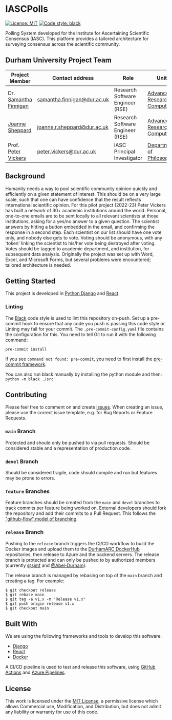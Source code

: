 # IASCPolls

[![License: MIT](https://img.shields.io/github/license/DurhamARC/IASCPolls)](https://github.com/DurhamARC/IASCPolls/blob/main/LICENSE)
[![Code style: black](https://img.shields.io/badge/code%20style-black-000000.svg)](https://github.com/psf/black)

Polling System developed for the Institute for Ascertaining Scientific Consensus (IASC). This platform 
provides a tailored architecture for surveying consensus across the scientific community.

## Durham University Project Team

| Project Member                                       | Contact address                                                   | Role                             | Unit                                                                                |
|------------------------------------------------------|-------------------------------------------------------------------|----------------------------------|-------------------------------------------------------------------------------------|
| Dr. [Samantha Finnigan](github.com/sjmf)             | [samantha.finnigan@dur.ac.uk](mailto:samantha.finnigan@dur.ac.uk) | Research Software Engineer (RSE) | [Advanced Research Computing](https://www.dur.ac.uk/arc/rse/)                       |
| [Joanne Sheppard](github.com/joannercsheppard)       | [joanne.r.sheppard@dur.ac.uk](mailto:joanne.r.sheppard@dur.ac.uk) | Research Software Engineer (RSE) | [Advanced Research Computing](https://www.dur.ac.uk/arc/rse/)                       |
| Prof. [Peter Vickers](dur.ac.uk/staff/peter-vickers) | [peter.vickers@dur.ac.uk](mailto:peter.vickers@dur.ac.uk)         | IASC Principal Investigator      | [Department of Philosophy](https://www.durham.ac.uk/departments/academic/philosophy/) |


## Background

Humanity needs a way to pool scientific community opinion quickly and efficiently on a given statement of interest.
This should be on a very large scale, such that one can have confidence that the result reflects international 
scientific opinion. For this pilot project (2022-23) Peter Vickers has built a network of 30+ academic institutions
around the world. Personal, one-to-one emails are to be sent locally to all relevant scientists at those institutions, 
asking for a yes/no answer to a given question. The scientist answers by hitting a button embedded in the email, and 
confirming the response in a second step. Each scientist on our list should have one vote only, and nobody else gets 
to vote. Voting should be anonymous, with any 'token' linking the scientist to his/her vote being destroyed after 
voting. Votes should be tagged to academic department, and institution, for subsequent data analysis. Originally the 
project was set up with Word, Excel, and Microsoft Forms, but several problems were encountered; tailored architecture 
is needed.


## Getting Started

This project is developed in [Python Django](https://www.djangoproject.com/) and [React](https://reactjs.org/).

### Linting

The [Black](https://github.com/psf/black) code style is used to lint this repository on-push. Set up a pre-commit hook 
to ensure that any code you push is passing this code style or Linting may fail for your commit. The `.pre-commit-config.yaml` 
file contains the configuration for this. You need to tell Git to run it with the following command:

```
pre-commit install
```

If you see `command not found: pre-commit`, you need to first install the [pre-commit framework](https://pre-commit.com/#install).

You can also run black manually by installing the python module and then: `python -m black ./src`


[//]: # (### Running Locally)

[//]: # (### Deployment)

## Contributing

Please feel free to comment on and create [issues](issues). When creating an issue, please use the correct issue template, e.g. for Bug Reports or Feature Requests.

### `main` Branch
Protected and should only be pushed to via pull requests. Should be considered stable and a representation of production code.

### `devel` Branch
Should be considered fragile, code should compile and run but features may be prone to errors.

### `feature` Branches
Feature branches should be created from the `main` and `devel` branches to track commits per feature being worked on. External developers should fork the repository and add their commits to a Pull Request. This follows the ["github-flow" model of branching](https://docs.github.com/en/get-started/quickstart/github-flow).

### `release` Branch
Pushing to the `release` branch triggers the CI/CD workflow to build the Docker images and upload them to the [DurhamARC DockerHub](https://hub.docker.com/orgs/durhamarc/) repositories, then release to Azure and the backend servers. The release branch is protected and can only be pushed to by authorized members (currently [@sjmf](https://github.com/sjmf) and [@Abel-Durham](https://github.com/Abel-Durham)).

The release branch is managed by rebasing on top of the `main` branch and creating a tag. For example:

```shell
$ git checkout release
$ git rebase main
$ git tag -a v1.x -m "Release v1.x"
$ git push origin release v1.x
$ git checkout main
```


## Built With

We are using the following frameworks and tools to develop this software:

* [Django](https://www.djangoproject.com/)
* [React](https://reactjs.org/)
* [Docker](https://docker.io/)

A CI/CD pipeline is used to test and release this software, using [GitHub Actions](https://github.com/features/actions) and [Azure Pipelines](https://azure.microsoft.com/en-gb/products/devops/pipelines/). 


## License
This work is licensed under the [MIT License](LICENSE), a permissive license which allows Commercial use, Modification, and Distribution, 
but does not admit any liability or warranty for use of this code.

[//]: # (## Citation)
[//]: # ()
[//]: # (Please cite the associated papers for this work if you use this code:)
[//]: # ()
[//]: # (```)
[//]: # (@article{xxx2021paper,)
[//]: # (  title={Title},)
[//]: # (  author={Author},)
[//]: # (  journal={arXiv},)
[//]: # (  year={2021})
[//]: # (})
[//]: # (```)

[//]: # (## Usage)
[//]: # ()
[//]: # (Any links to production environment, video demos and screenshots.)
[//]: # ()
[//]: # (## Roadmap)
[//]: # ()
[//]: # (- [x] Initial Research  )
[//]: # (- [x] Minimum viable product: )
[//]: # (- [ ] Alpha Release  )
[//]: # (- [ ] Feature-Complete Release  )

